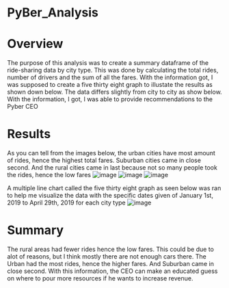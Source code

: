 # PyBer_Analysis

# Overview
The purpose of this analysis was to create a summary dataframe of the ride-sharing data by city type. This was done by calculating the total rides, number of drivers and the sum of all the fares. With the information got, I was supposed to create a five thirty eight graph to illustate the results as shown down below. The data differs slightly from city to city as show below. With the information, I got, I was able to provide recommendations to the Pyber CEO

# Results
As you can tell from the images below, the urban cities have most amount of rides, hence the highest total fares. Suburban cities came in close second. And the rural cities came in last because not so many people took the rides, hence the low fares
![image](https://user-images.githubusercontent.com/96274446/152463024-edb9ba04-1f00-4699-b3b1-a33d5f127e22.png)
![image](https://user-images.githubusercontent.com/96274446/152463062-7c22111f-3d9d-4917-b784-30689c210aa7.png)
![image](https://user-images.githubusercontent.com/96274446/152463139-f563d6d7-0850-402d-b8ef-57eb1a6c6c07.png)

A multiple line chart called the five thirty eight graph as seen below was ran to help me visualize the data with the specific dates given of January 1st, 2019 to April 29th, 2019 for each city type
![image](https://user-images.githubusercontent.com/96274446/152463180-1ec096cc-c1f2-4664-bdee-8c2733f29f95.png)


# Summary
The rural areas had fewer rides hence the low fares. This could be due to alot of reasons, but I think mostly there are not enough cars there.  The Urban had the most rides, hence the higher fares. And Suburban came in close second. With this information, the CEO can make an educated guess on where to pour more resources if he wants to increase revenue.
